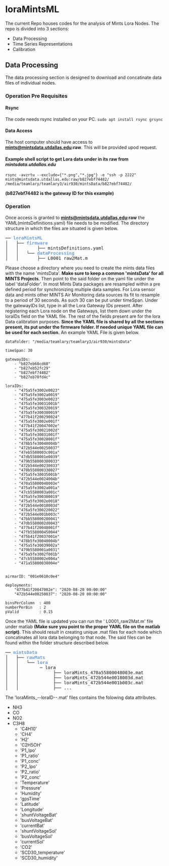  # loraMintsML
 The current Repo houses codes for the analysis of Mints Lora Nodes. The repo is divided into 3 sections:
  - Data Processing 
  - Time Series Representations 
  - Calibration 
  
  
## Data Processing 
The data processing section is designed to download and concatinate data files of individual nodes. 

### Operation Pre Requisites 

#### Rsync 
The code needs rsync installed on your PC. 
```sudo apt install rsync grsync```

#### Data Access 
The host computer should have access to **mints@mintsdata.utdallas.edu:raw**. This will be provided upod request. 


#### Example shell script to get Lora data under in its raw from *mintsdata.utdallas.edu* 

```
rsync -avzrtu --exclude={"*.png","*.jpg"} -e "ssh -p 2222" mints@mintsdata.utdallas.edu:raw/b827ebf74482/ /media/teamlary/teamlary3/air930/mintsData/b827ebf74482/
```
**(b827ebf74482 is the gateway ID for this example)**

### Operation

Once access is granted to **mints@mintsdata.utdallas.edu:raw** the YAML(mintsDefinitions.yaml) file needs to be modified. The directory structure in which the files are situated is given below.
<pre>── <font color="#729FCF"><b>loraMintsML</b></font>
│   ├── <font color="#729FCF"><b>firmware</b></font>
│   │       ├── mintsDefinitions.yaml
│   │   └── <font color="#729FCF"><b>dataProcessing</b></font>
│   │       ├── L0001_raw2Mat.m
</pre>

Please choose a directory where you need to create the mints data files with the name 'mintsData'. **Make sure to keep a common 'mintsData' for all MINTS Projects**. Then point to the said folder on the yaml file under the label 'dataFolder'. In most Mints Data packages are resampled within a pre defined period for synchronizing multiple data samples. For Lora sensor data and mints other MINTS Air Monitoring data sources its fit to resample to a period of 30 seconds. As such 30 can be put under timeSpan. Under the gatewayIDs list, type in all the Lora Gateway IDs present. After registering each Lora node on the Gateways, list them down under the loraIDs field on the YAML file. The rest of the fields present are for the lora Data calibration purposes. **Since the YAML file is shared by all the sections present, its put under the firmware folder. If needed unique YAML file can be used for each section.** An example YAML File is given below. 
```
dataFolder: "/media/teamlary/teamlary3/air930/mintsData"

timeSpan: 30 

gatewayIDs: 
    - "b827eb60cd60"
    - "b827eb52fc29"
    - "b827ebf74482"
    - "b827eb70fd4c"

loraIDs:
    - "475a5fe3002e0023"
    - "475a5fe3002a0019"
    - "475a5fe3003e0023"
    - "475a5fe30031001b"
    - "475a5fe300320019"
    - "475a5fe300380019"
    - "477b41f200290024"
    - "475a5fe3002e001f"
    - "477b41f20047002e"
    - "475a5fe30021002d"
    - "475a5fe30031001f"
    - "475a5fe30028001f"
    - "478b5fe30040004b"
    - "472b544e00250037"
    - "47eb5580003c001a"
    - "47db5580001e0039"
    - "479b558000380033"
    - "472b544e00230033"
    - "478b558000330027"
    - "475a5fe30035001b"
    - "472b544e0024004b"
    - "470a55800048003e"
    - "475a5fe3002a001a"
    - "47cb5580003a001c"
    - "475a5fe300300019"
    - "475a5fe3002e0018"
    - "472b544e0018003d"
    - "476a5fe300220022"
    - "472b544e001b003c"
    - "47bb558000280041"
    - "47db5580002d0043"
    - "477b41f20048001f"
    - "47fb558000450044"
    - "475b41f20037001e"
    - "478b5fe30040004b"
    - "475a5fe30039002a"
    - "479b5580001a0031"
    - "475a5fe3002f001b"
    - "47cb5580002e004a"
    - "471a55800038004e"


airmarID: "001e0610c0e4"

deployments:
    "477b41f20047002e": "2020-08-20 00:00:00"
    "472b544e00250037": "2020-08-20 00:00:00"

binsPerColumn  : 400
numberPerBin   : 2 
pValid         : 0.15

```
Once the YAML file is updated you can run the ' L0001_raw2Mat.m' file under matlab **(Make sure you point to the proper YAML file on the matlab script)**. This should result in creating unique .mat files for each node which concatinates all lora data belonging to that node. The said files can be found within the folder structure described below.

<pre>── <font color="#729FCF"><b>mintsData</b></font>
│   ├── <font color="#729FCF"><b>rawMats</b></font>
│   │   └── <font color="#729FCF"><b>lora</b></font>
│   │        ─ lora
│   │             ├── loraMints_470a55800048003e.mat
│   │             ├── loraMints_472b544e0018003d.mat
│   │             ├── loraMints_472b544e001b003c.mat
│   │             ├── ...
</pre>

The 'loraMints_--loraID--.mat' files contains the folowing data attributes. 
- NH3              
- CO               
- NO2              
- C3H8             
    - 'C4H10'            
    - 'CH4'              
    - 'H2'               
    - 'C2H5OH'           
    - 'P1_lpo'           
    - 'P1_ratio'         
    - 'P1_conc'          
    - 'P2_lpo'           
    - 'P2_ratio'         
    - 'P2_conc'          
    - 'Temperature'      
    - 'Pressure'         
    - 'Humidity'         
    - 'gpsTime'          
    - 'Latitude'         
    - 'Longitude'        
    - 'shuntVoltageBat'  
    - 'busVoltageBat'    
    - 'currentBat'       
    - 'shuntVoltageSol'  
    - 'busVoltageSol'    
    - 'currentSol'       
    - 'CO2'              
    - 'SCD30_temperature'
    - 'SCD30_humidity'   





